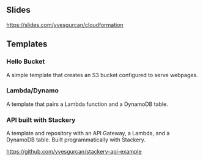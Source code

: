 

## Slides

<https://slides.com/yvesgurcan/cloudformation>

## Templates

### Hello Bucket

A simple template that creates an S3 bucket configured to serve webpages.

### Lambda/Dynamo

A template that pairs a Lambda function and a DynamoDB table.

### API built with Stackery

A template and repository with an API Gateway, a Lambda, and a DynamoDB table. Built programmatically with Stackery.

<https://github.com/yvesgurcan/stackery-api-example>
